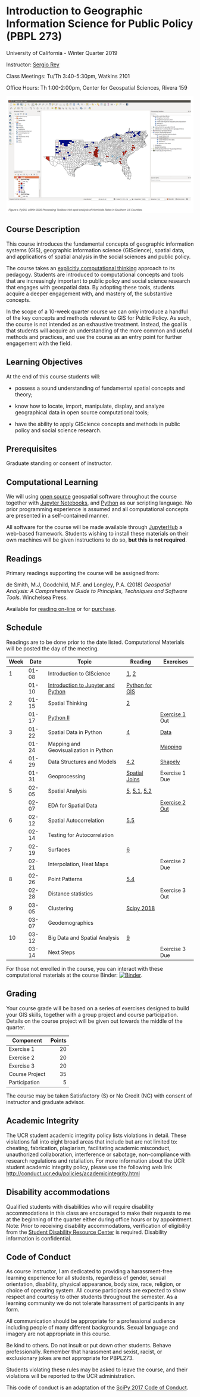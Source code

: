 # Introduction to Geographic Information Science for Public Policy (PBPL 273)  
University of California - Winter Quarter 2019

Instructor: [Sergio Rey](https://sergerey.org/about)  

Class Meetings: Tu/Th 3:40-5:30pm, Watkins 2101 

Office Hours: Th 1:00-2:00pm, Center for Geospatial Sciences, Rivera 159

![PySAL and QGIS](figures/qgispysal.png "PySAL and QGIS")

## Course Description

This course introduces the fundamental concepts of geographic information
systems (GIS), geographic information science (GIScience), spatial data, and
applications of spatial analysis in the social sciences and public policy.


The course takes an [explicitly computational thinking](https://computationalthinkingcourse.withgoogle.com/unit) approach to
its pedagogy. Students are introduced to computational concepts and tools that
are increasingly important to public policy and social science research that
engages with geospatial data. By adopting these tools, students acquire a deeper
engagement with, and mastery of, the substantive concepts.

In the scope of a 10-week quarter course we can only introduce a handful of the
key concepts and methods relevant to GIS for Public Policy. As such, the
course is not intended as an exhaustive treatment. Instead, the goal is that
students will acquire an understanding of the more common and useful methods
and practices, and use the course as an entry point for further engagement with the
field.

## Learning Objectives

At the end of this course students will:

-   possess a sound understanding of fundamental spatial concepts and theory;

-   know how to locate, import, manipulate, display, and analyze
    geographical data in open source computational tools;

-   have the ability to apply GIScience concepts and methods in public policy and
    social science research.

## Prerequisites

Graduate standing or consent of instructor.

## Computational Learning

We will using [open source](https://en.wikipedia.org/wiki/Open-source_software) geospatial software throughout the course together with [Jupyter Notebooks](https://jupyter.org), and [Python](https://python.org) as our scripting language. No prior programming experience is assumed and all computational concepts are presented in a self-contained manner.

All software for the course will be made available through [JupyterHub](https://jupyter.org/) a web-based framework. Students wishing to install these materials on their own machines will be given instructions to do so, **but this is not required**.

## Readings

Primary readings supporting the course will be assigned from:

de Smith, M.J, Goodchild, M.F. and Longley, P.A. (2018) _Geospatial Analysis: A Comprehensive Guide to Principles, Techniques and Software Tools_. Winchelsea Press.

Available for [reading on-line](http://www.spatialanalysisonline.com/HTML/index.html) or for [purchase](https://www.amazon.com/Geospatial-Analysis-Comprehensive-Michael-Smith/dp/1912556030).


## Schedule 

Readings are to be done prior to the date listed. Computational Materials will be posted the day of the meeting.

| Week |  Date | Topic                                       | Reading                        | Exercises             |
|------|-------|---------------------------------------------|--------------------------------|-----------------------|
|    1 | 01-08 | Introduction to GIScience                   | [1][ch 1], [2][ch 2]           |                       |
|      | 01-10 | [Introduction to Jupyter and Python][0110a] | [Python for GIS][ucgis]        |                       |
|    2 | 01-15 | Spatial Thinking                            | [2][ch 2]                      |                       |
|      | 01-17 | [Python II][pythonII]                       |                                | [Exercise 1][ex1] Out |
|    3 | 01-22 | Spatial Data in Python                      | [4][ch 4]                      | [Data][data]          |
|      | 01-24 | Mapping and Geovisualization in Python      |                                | [Mapping][mapping]    |
|    4 | 01-29 | Data Structures and Models                  | [4.2][4.2]                     | [Shapely][shapely]      |
|      | 01-31 | Geoprocessing                               |  [Spatial Joins][sjoins]         | Exercise 1 Due        |
|    5 | 02-05 | Spatial Analysis                            | [5][5], [5.1][5.1], [5.2][5.2] |                       |
|      | 02-07 | EDA for Spatial Data                        |                                | [Exercise 2 Out][ex2] |
|    6 | 02-12 | Spatial Autocorrelation                     | [5.5][5.5]                     |                       |
|      | 02-14 | Testing for Autocorrelation                 |                                |                       |
|    7 | 02-19 | Surfaces                                    | [6][6]                         |                       |
|      | 02-21 | Interpolation, Heat Maps                    |                                | Exercise 2 Due        |
|    8 | 02-26 | Point Patterns                              | [5.4][5.4]                     |                       |
|      | 02-28 | Distance statistics                         |                                | Exercise 3 Out        |
|    9 | 03-05 | Clustering                                  | [Scipy 2018][Scipy 2018]       |                       |
|      | 03-07 | Geodemographics                             |                                |                       |
|   10 | 03-12 | Big Data and Spatial Analysis               | [9][9]                         |                       |
|      | 03-14 | Next Steps                                  |                                | Exercise 3 Due        |


For those not enrolled in the course, you can interact with these computational materials at the course Binder: [![Binder](https://mybinder.org/badge_logo.svg)](https://mybinder.org/v2/gh/sjsrey/pbpl273w19/master).


## Grading

Your course grade will be based on a series of exercises designed to build your
GIS skills, together with a group project and course participation. Details on
the course project will be given out towards the middle of the quarter.

| Component      | Points |
|----------------|-------:|
| Exercise 1     |     20 |
| Exercise 2     |     20 |
| Exercise 3     |     20 |
| Course Project |     35 |
| Participation  |      5 |

The course may be taken Satisfactory (S) or No Credit (NC) with consent
of instructor and graduate advisor.

## Academic Integrity

The UCR student academic integrity policy lists violations in detail.
These violations fall into eight broad areas that include but are not
limited to: cheating, fabrication, plagiarism, facilitating academic
misconduct, unauthorized collaboration, interference or sabotage,
non-compliance with research regulations and retaliation. For more
information about the UCR student academic integrity policy, please use
the following web link
<http://conduct.ucr.edu/policies/academicintegrity.html>

## Disability accommodations

Qualified students with disabilities who will require disability
accommodations in this class are encouraged to make their requests to me
at the beginning of the quarter either during office hours or by
appointment. Note: Prior to receiving disability accommodations,
verification of eligibility from the [Student Disability Resource
Center](http://sdrc.ucr.edu/) is required. Disability information is
confidential.

## Code of Conduct

As course instructor, I am dedicated to providing a harassment-free
learning experience for all students, regardless of gender, sexual
orientation, disability, physical appearance, body size, race, religion,
or choice of operating system. All course participants are expected to
show respect and courtesy to other students throughout the semester. As
a learning community we do not tolerate harassment of participants in
any form.

All communication should be appropriate for a professional audience
including people of many different backgrounds. Sexual language and
imagery are not appropriate in this course.

Be kind to others. Do not insult or put down other students. Behave
professionally. Remember that harassment and sexist, racist, or
exclusionary jokes are not appropriate for PBPL273.

Students violating these rules may be asked to leave the course, and
their violations will be reported to the UCR administration.

This code of conduct is an adaptation of the [SciPy 2017 Code of
Conduct](https://scipy2017.scipy.org/ehome/220975/493434/).


[ch 1]: http://www.spatialanalysisonline.com/HTML/introduction_and_terminology.htm 
[ch 2]: http://www.spatialanalysisonline.com/HTML/conceptual_frameworks_for_spat.htm
[ch 3]: http://www.spatialanalysisonline.com/HTML/methodological_context.htm
[ch 4]: http://www.spatialanalysisonline.com/HTML/building_blocks_of_spatial_ana.htm
[4.2]: http://www.spatialanalysisonline.com/HTML/geometric_and_related_operatio.htm 
[5]: http://www.spatialanalysisonline.com/HTML/building_blocks_of_spatial_ana.htm
[5.1]: http://www.spatialanalysisonline.com/HTML/statistical_methods_and_spatia.htm 
[5.2]:  http://www.spatialanalysisonline.com/HTML/exploratory_spatial_data_analy.htm
[5.4]: http://www.spatialanalysisonline.com/HTML/point_sets_and_distance_statis.htm
[5.5]:  http://www.spatialanalysisonline.com/HTML/spatial_autocorrelation.htm
[6]: http://www.spatialanalysisonline.com/HTML/surface_and_field_analysis.htm
[7]: http://www.spatialanalysisonline.com/HTML/network_and_location_analysis.htm
[SciPy 2018]: http://conference.scipy.org/proceedings/scipy2018/serge_rey.html
[9]: http://www.spatialanalysisonline.com/HTML/afterword.htm


[JupyterHub]: https://geodatascience.net/hub/user-redirect/git-pull?repo=https%3A%2F%2Fgithub.com%2Fsjsrey%2Fpbpl273w19&app=notebook 
[0110a]: https://geodatascience.net/hub/user-redirect/git-pull?repo=https%3A%2F%2Fgithub.com%2Fsjsrey%2Fpbpl273w19&branch=master&subPath=notebooks%2F0110%2FA0_notebook_intro.ipynb&app=notebook
[pythonII]: https://geodatascience.net/hub/user-redirect/git-pull?repo=https%3A%2F%2Fgithub.com%2Fsjsrey%2Fpbpl273w19&branch=master&subPath=notebooks%2F0110&app=notebook
[0110b]: https://geodatascience.net/hub/user-redirect/git-pull?repo=https%3A%2F%2Fgithub.com%2Fsjsrey%2Fpbpl273w19&branch=master&subPath=notebooks%2F0110&app=notebook
[data]: https://geodatascience.net/hub/user-redirect/git-pull?repo=https%3A%2F%2Fgithub.com%2Fsjsrey%2Fpbpl273w19&branch=master&subPath=notebooks%2Fdata&app=notebook
[mapping]: https://geodatascience.net/hub/user-redirect/git-pull?repo=https%3A%2F%2Fgithub.com%2Fsjsrey%2Fpbpl273w19&branch=master&subPath=notebooks%2Fmapping&app=notebook
[shapely]: https://geodatascience.net/hub/user-redirect/git-pull?repo=https%3A%2F%2Fgithub.com%2Fsjsrey%2Fpbpl273w19&branch=master&subPath=notebooks%2F0129&app=notebook
[sjoins]: https://geodatascience.net/hub/user-redirect/git-pull?repo=https%3A%2F%2Fgithub.com%2Fsjsrey%2Fpbpl273w19&branch=master&subPath=notebooks%2F0131&app=notebook
[gp]: https://geodatascience.net/hub/user-redirect/git-pull?repo=https%3A%2F%2Fgithub.com%2Fsjsrey%2Fpbpl273w19&branch=master&subPath=notebooks%2F0117&app=notebook
[ucgis]: https://gistbok.ucgis.org/bok-topics/python-gis
[binder]: https://mybinder.org/v2/gh/sjsrey/pbpl273w19/master
[ex1]:  https://geodatascience.net/hub/user-redirect/git-pull?repo=https%3A%2F%2Fgithub.com%2Fsjsrey%2Fpbpl273w19&branch=master&subPath=notebooks%2Fexercises%2F01&app=notebook
[ex2]:  https://geodatascience.net/hub/user-redirect/git-pull?repo=https%3A%2F%2Fgithub.com%2Fsjsrey%2Fpbpl273w19&branch=master&subPath=notebooks%2Fexercises%2F01&app=notebook
